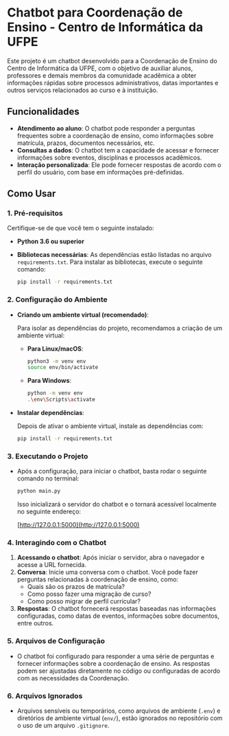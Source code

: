 # Chatbot para Coordenação de Ensino - Centro de Informática da UFPE

Este projeto é um chatbot desenvolvido para a Coordenação de Ensino do Centro de Informática da UFPE, com o objetivo de auxiliar alunos, professores e demais membros da comunidade acadêmica a obter informações rápidas sobre processos administrativos, datas importantes e outros serviços relacionados ao curso e à instituição.

## Funcionalidades

- **Atendimento ao aluno**: O chatbot pode responder a perguntas frequentes sobre a coordenação de ensino, como informações sobre matrícula, prazos, documentos necessários, etc.
- **Consultas a dados**: O chatbot tem a capacidade de acessar e fornecer informações sobre eventos, disciplinas e processos acadêmicos.
- **Interação personalizada**: Ele pode fornecer respostas de acordo com o perfil do usuário, com base em informações pré-definidas.

## Como Usar

### 1. Pré-requisitos

Certifique-se de que você tem o seguinte instalado:

- **Python 3.6 ou superior**
- **Bibliotecas necessárias**: As dependências estão listadas no arquivo `requirements.txt`. Para instalar as bibliotecas, execute o seguinte comando:

  ```bash
  pip install -r requirements.txt
  ```

### 2. Configuração do Ambiente

- **Criando um ambiente virtual (recomendado)**:
  
  Para isolar as dependências do projeto, recomendamos a criação de um ambiente virtual:

  - **Para Linux/macOS**:

    ```bash
    python3 -m venv env
    source env/bin/activate
    ```

  - **Para Windows**:

    ```bash
    python -m venv env
    .\env\Scripts\activate
    ```

- **Instalar dependências**:
  
  Depois de ativar o ambiente virtual, instale as dependências com:

  ```bash
  pip install -r requirements.txt
  ```

### 3. Executando o Projeto

- Após a configuração, para iniciar o chatbot, basta rodar o seguinte comando no terminal:

  ```bash
  python main.py
  ```

  Isso inicializará o servidor do chatbot e o tornará acessível localmente no seguinte endereço:

  [http://127.0.0.1:5000](http://127.0.0.1:5000)

### 4. Interagindo com o Chatbot

1. **Acessando o chatbot**: Após iniciar o servidor, abra o navegador e acesse a URL fornecida.
2. **Conversa**: Inicie uma conversa com o chatbot. Você pode fazer perguntas relacionadas à coordenação de ensino, como:
   - Quais são os prazos de matrícula?
   - Como posso fazer uma migração de curso?
   - Como posso migrar de perfil curricular?
3. **Respostas**: O chatbot fornecerá respostas baseadas nas informações configuradas, como datas de eventos, informações sobre documentos, entre outros.

### 5. Arquivos de Configuração

- O chatbot foi configurado para responder a uma série de perguntas e fornecer informações sobre a coordenação de ensino. As respostas podem ser ajustadas diretamente no código ou configuradas de acordo com as necessidades da Coordenação.

### 6. Arquivos Ignorados

- Arquivos sensíveis ou temporários, como arquivos de ambiente (`.env`) e diretórios de ambiente virtual (`env/`), estão ignorados no repositório com o uso de um arquivo `.gitignore`.

